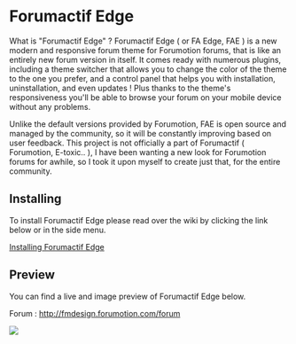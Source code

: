 # Forumactif Edge

What is "Forumactif Edge" ? Forumactif Edge ( or FA Edge, FAE ) is a new modern and responsive forum theme for Forumotion forums, that is like an entirely new forum version in itself. It comes ready with numerous plugins, including a theme switcher that allows you to change the color of the theme to the one you prefer, and a control panel that helps you with installation, uninstallation, and even updates ! Plus thanks to the theme's responsiveness you'll be able to browse your forum on your mobile device without any problems.

Unlike the default versions provided by Forumotion, FAE is open source and managed by the community, so it will be constantly improving based on user feedback. This project is not officially a part of Forumactif ( Forumotion, E-toxic.. ), I have been wanting a new look for Forumotion forums for awhile, so I took it upon myself to create just that, for the entire community. 

## Installing

To install Forumactif Edge please read over the wiki by clicking the link below or in the side menu.

[Installing Forumactif Edge](https://github.com/SethClydesdale/forumactif-edge/wiki/Installing)

## Preview
You can find a live and image preview of Forumactif Edge below.

Forum : http://fmdesign.forumotion.com/forum

![](http://i35.servimg.com/u/f35/18/21/41/30/previe10.png)

